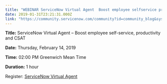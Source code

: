 ```yaml
---
title: "WEBINAR ServiceNow Virtual Agent  Boost employee selfservice productivity and CSAT"
date: 2019-01-31T23:21:31.000Z
link: "https://community.servicenow.com/community?id=community_blog&sys_id=a6938e1edb17eb005d782183ca9619a8"
---
```

<p><strong>Title:</strong> ServiceNow Virtual Agent – Boost employee self-service, productivity and CSAT</p>
<p><strong>Date:</strong> Thursday, February 14, 2019</p>
<p><strong>Time:</strong> 02:00 PM Greenwich Mean Time</p>
<p><strong>Duration:</strong> 1 hour</p>
<p>Register: <a href="https://event.on24.com/eventRegistration/EventLobbyServlet?target&#61;reg20.jsp&amp;partnerref&#61;UW&amp;eventid&#61;1922290&amp;sessionid&#61;1&amp;key&#61;969F7985786BF8E78F1980034BACAA14&amp;regTag&#61;&amp;sourcepage&#61;register" rel="nofollow">ServiceNow Virtual Agent</a></p>